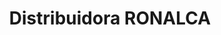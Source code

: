 ---
title: "Distribuidora RONALCA"
url: /ciudad-guayana-puerto-ordaz/distribuidora-ronalca/
shop: Haushaltsgeräte
---